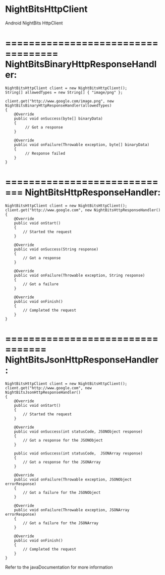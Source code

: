 # NightBitsHttpClient
Android NightBits HttpClient

===================================
NightBitsBinaryHttpResponseHandler:
===================================

```
NightBitsHttpClient client = new NightBitsHttpClient();
String[] allowedTypes = new String[] { "image/png" };

client.get("http://www.google.com/image.png", new NightBitsBinaryHttpResponseHandler(allowedTypes)
{
    @Override
    public void onSuccess(byte[] binaryData)
    {
         // Got a response
    }

    @Override
    public void onFailure(Throwable exception, byte[] binaryData)
    {
         // Response failed
    }
}
```

=============================
NightBitsHttpResponseHandler:
=============================

```
NightBitsHttpClient client = new NightBitsHttpClient();
client.get("http://www.google.com", new NightBitsHttpResponseHandler()
{
    @Override
    public void onStart()
    {
        // Started the request
    }

    @Override
    public void onSuccess(String response)
    {
        // Got a response
    }

    @Override
    public void onFailure(Throwable exception, String response)
    {
        // Got a failure
    }

    @Override
    public void onFinish()
    {
        // Completed the request
    }
}
```

=================================
NightBitsJsonHttpResponseHandler:
=================================

```
NightBitsHttpClient client = new NightBitsHttpClient();
client.get("http://www.google.com", new NightBitsJsonHttpResponseHandler()
{
    @Override
    public void onStart()
    {
        // Started the request
    }

    @Override
    public void onSuccess(int statusCode, JSONObject response)
    {
        // Got a response for the JSONObject
    }

    public void onSuccess(int statusCode,  JSONArray response)
    {
    	// Got a response for the JSONArray
    }

    @Override
    public void onFailure(Throwable exception, JSONObject errorResponse)
    {
        // Got a failure for the JSONObject
    }

    @Override
    public void onFailure(Throwable exception, JSONArray errorResponse)
    {
        // Got a failure for the JSONArray
    }

    @Override
    public void onFinish()
    {
        // Completed the request
    }
}
```

Refer to the javaDocumentation for more information
